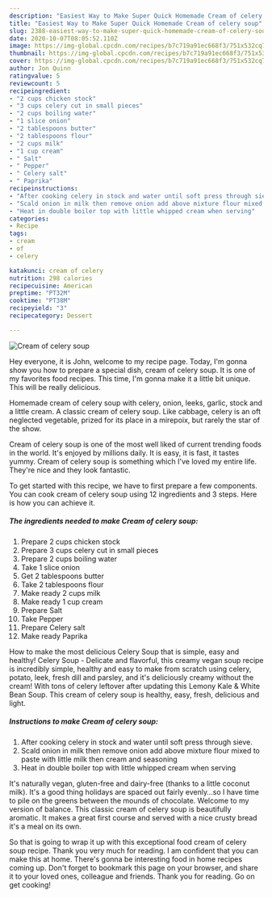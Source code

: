 ```yaml
---
description: "Easiest Way to Make Super Quick Homemade Cream of celery soup"
title: "Easiest Way to Make Super Quick Homemade Cream of celery soup"
slug: 2388-easiest-way-to-make-super-quick-homemade-cream-of-celery-soup
date: 2020-10-07T08:05:52.110Z
image: https://img-global.cpcdn.com/recipes/b7c719a91ec668f3/751x532cq70/cream-of-celery-soup-recipe-main-photo.jpg
thumbnail: https://img-global.cpcdn.com/recipes/b7c719a91ec668f3/751x532cq70/cream-of-celery-soup-recipe-main-photo.jpg
cover: https://img-global.cpcdn.com/recipes/b7c719a91ec668f3/751x532cq70/cream-of-celery-soup-recipe-main-photo.jpg
author: Jon Quinn
ratingvalue: 5
reviewcount: 5
recipeingredient:
- "2 cups chicken stock"
- "3 cups celery cut in small pieces"
- "2 cups boiling water"
- "1 slice onion"
- "2 tablespoons butter"
- "2 tablespoons flour"
- "2 cups milk"
- "1 cup cream"
- " Salt"
- " Pepper"
- " Celery salt"
- " Paprika"
recipeinstructions:
- "After cooking celery in stock and water until soft press through sieve."
- "Scald onion in milk then remove onion add above mixture flour mixed to paste with little milk then cream and seasoning"
- "Heat in double boiler top with little whipped cream when serving"
categories:
- Recipe
tags:
- cream
- of
- celery

katakunci: cream of celery 
nutrition: 298 calories
recipecuisine: American
preptime: "PT32M"
cooktime: "PT38M"
recipeyield: "3"
recipecategory: Dessert

---
```



![Cream of celery soup](https://img-global.cpcdn.com/recipes/b7c719a91ec668f3/751x532cq70/cream-of-celery-soup-recipe-main-photo.jpg)

Hey everyone, it is John, welcome to my recipe page. Today, I'm gonna show you how to prepare a special dish, cream of celery soup. It is one of my favorites food recipes. This time, I'm gonna make it a little bit unique. This will be really delicious.

Homemade cream of celery soup with celery, onion, leeks, garlic, stock and a little cream. A classic cream of celery soup. Like cabbage, celery is an oft neglected vegetable, prized for its place in a mirepoix, but rarely the star of the show.

Cream of celery soup is one of the most well liked of current trending foods in the world. It's enjoyed by millions daily. It is easy, it is fast, it tastes yummy. Cream of celery soup is something which I've loved my entire life. They're nice and they look fantastic.


To get started with this recipe, we have to first prepare a few components. You can cook cream of celery soup using 12 ingredients and 3 steps. Here is how you can achieve it.

<!--inarticleads1-->

##### The ingredients needed to make Cream of celery soup:

1. Prepare 2 cups chicken stock
1. Prepare 3 cups celery cut in small pieces
1. Prepare 2 cups boiling water
1. Take 1 slice onion
1. Get 2 tablespoons butter
1. Take 2 tablespoons flour
1. Make ready 2 cups milk
1. Make ready 1 cup cream
1. Prepare  Salt
1. Take  Pepper
1. Prepare  Celery salt
1. Make ready  Paprika


How to make the most delicious Celery Soup that is simple, easy and healthy! Celery Soup - Delicate and flavorful, this creamy vegan soup recipe is incredibly simple, healthy and easy to make from scratch using celery, potato, leek, fresh dill and parsley, and it&#39;s deliciously creamy without the cream! With tons of celery leftover after updating this Lemony Kale &amp; White Bean Soup. This cream of celery soup is healthy, easy, fresh, delicious and light. 

<!--inarticleads2-->

##### Instructions to make Cream of celery soup:

1. After cooking celery in stock and water until soft press through sieve.
1. Scald onion in milk then remove onion add above mixture flour mixed to paste with little milk then cream and seasoning
1. Heat in double boiler top with little whipped cream when serving


It&#39;s naturally vegan, gluten-free and dairy-free (thanks to a little coconut milk). It&#39;s a good thing holidays are spaced out fairly evenly…so I have time to pile on the greens between the mounds of chocolate. Welcome to my version of balance. This classic cream of celery soup is beautifully aromatic. It makes a great first course and served with a nice crusty bread it&#39;s a meal on its own. 

So that is going to wrap it up with this exceptional food cream of celery soup recipe. Thank you very much for reading. I am confident that you can make this at home. There's gonna be interesting food in home recipes coming up. Don't forget to bookmark this page on your browser, and share it to your loved ones, colleague and friends. Thank you for reading. Go on get cooking!
